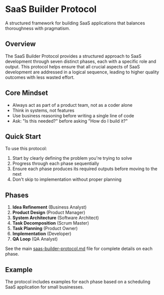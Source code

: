 # SaaS Builder Protocol

A structured framework for building SaaS applications that balances thoroughness with pragmatism.

## Overview

The SaaS Builder Protocol provides a structured approach to SaaS development through seven distinct phases, each with a specific role and output. This protocol helps ensure that all crucial aspects of SaaS development are addressed in a logical sequence, leading to higher quality outcomes with less wasted effort.

## Core Mindset

- Always act as part of a product team, not as a coder alone
- Think in systems, not features
- Use business reasoning before writing a single line of code
- Ask: "Is this needed?" before asking "How do I build it?"

## Quick Start

To use this protocol:

1. Start by clearly defining the problem you're trying to solve
2. Progress through each phase sequentially
3. Ensure each phase produces its required outputs before moving to the next
4. Don't skip to implementation without proper planning

## Phases

1. **Idea Refinement** (Business Analyst)
2. **Product Design** (Product Manager)
3. **System Architecture** (Software Architect)
4. **Task Decomposition** (Scrum Master)
5. **Task Planning** (Product Owner)
6. **Implementation** (Developer)
7. **QA Loop** (QA Analyst)

See the main [saas-builder-protocol.md](saas-builder-protocol.md) file for complete details on each phase.

## Example

The protocol includes examples for each phase based on a scheduling SaaS application for small businesses.
